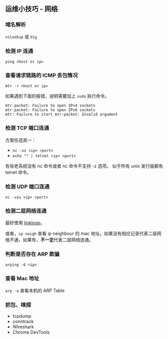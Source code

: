 ## 运维小技巧 - 网络

### 域名解析

`nslookup` 或 `dig`

### 检测 IP 连通

`ping <host or ip>`

### 查看请求链路的 ICMP 丢包情况

`mtr -r <host or ip>`

如果遇到下面的报错，说明需要加上 `sudo` 执行命令。

```
mtr-packet: Failure to open IPv4 sockets
mtr-packet: Failure to open IPv6 sockets
mtr: Failure to start mtr-packet: Invalid argument
```

### 检测 TCP 端口连通

方案任选其一：

- `nc -vz <ip> <port>`
- `echo "" | telnet <ip> <port>`

有些老系统没有 nc 命令或者 nc 命令不支持 -z 选项。
似乎所有 unix 发行版都有 telnet 命令。

### 检测 UDP 端口连通

`nc -vzu <ip> <port>`

### 检测二层网络连通

最好使用 [linkloop](https://linux.die.net/man/1/linkloop)。

或者，`ip neigh` 查看 ip neighbour 的 mac 地址。如果没有相应记录代表二层网络不通，如果有，**不一定**代表二层网络连通。

### 判断是否存在 ARP 欺骗

`arping -d <ip>`

### 查看 Mac 地址

`arp -a` 查看本机的 ARP Table

### 抓包、嗅探

- tcpdump
- conntrack
- Wireshark
- Chrome DevTools
